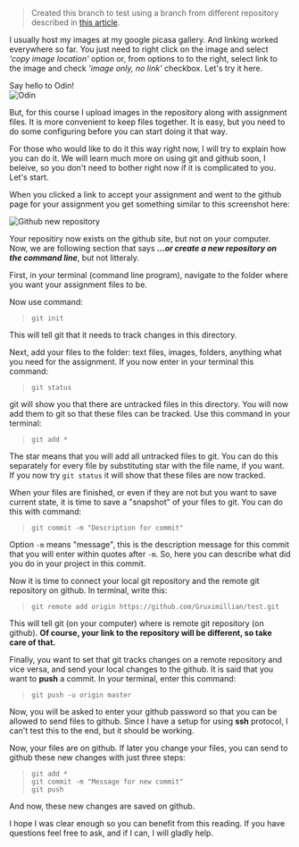 > Created this branch to test using a branch from different repository described in [this 
article](https://github.com/Gruximillian/git_practice/tree/master#using-different-remote-for-a-branch).

I usually host my images at my google picasa gallery. And linking worked everywhere so far. You just need to right click on the image and select *'copy image location'* option or, from options to to the right, select link to the image and check *'image only, no link'* checkbox. Let's try it here.

Say hello to Odin!<br>
![Odin](https://lh3.googleusercontent.com/-MOZyebVNZz0/Te6NSNah7CI/AAAAAAAAPeo/hiO98k71jAA/s288-Ic42/DVCI0162.jpg)

But, for this course I upload images in the repository along with assignment files. It is more convenient to keep files together. It is easy, but you need to do some configuring before you can start doing it that way.

For those who would like to do it this way right now, I will try to explain how you can do it. We will learn much more on using git and github soon, I beleive, so you don't need to bother right now if it is complicated to you. Let's start.

When you clicked a link to accept your assignment and went to the github page for your assignment you get something similar to this screenshot here:

![Github new repository](https://lh3.googleusercontent.com/-MFy4C0qbPC4/VoJsHV_MKTI/AAAAAAAARLw/gYU7Iq_xHhk/s800-Ic42/git_new_repository.png)

Your repositiry now exists on the github site, but not on your computer. Now, we are following section that says ***…or create a new repository on the command line***, but not litteraly.

First, in your terminal (command line program), navigate to the folder where you want your assignment files to be.

Now use command:
>`git init`

This will tell git that it needs to track changes in this directory.

Next, add your files to the folder: text files, images, folders, anything what you need for the assignment.
If you now enter in your terminal this command:
>`git status`

git will show you that there are untracked files in this directory. You will now add them to git so that these files can be tracked. Use this command in your terminal:
>`git add *`

The star means that you will add all untracked files to git. You can do this separately for every file by substituting star with the file name, if you want. If you now try `git status` it will show that these files are now tracked.

When your files are finished, or even if they are not but you want to save current state, it is time to save a "snapshot" of your files to git. You can do this with command:
>`git commit -m "Description for commit"`

Option `-m` means "message", this is the description message for this commit that you will enter within quotes after `-m`. So, here you can describe what did you do in your project in this commit.

Now it is time to connect your local git repository and the remote git repository on github. In terminal, write this:
>`git remote add origin https://github.com/Gruximillian/test.git`

This will tell git (on your computer) where is remote git repository (on github). **Of course, your link to the repository will be different, so take care of that.**

Finally, you want to set that git tracks changes on a remote repository and vice versa, and send your local changes to the github. It is said that you want to **push** a commit. In your terminal, enter this command:
>`git push -u origin master`

Now, you will be asked to enter your github password so that you can be allowed to send files to github.
Since I have a setup for using **ssh** protocol, I can't test this to the end, but it should be working.

Now, your files are on github.
If later you change your files, you can send to github these new changes with just three steps:

>`git add *`<br>
>`git commit -m "Message for new commit"`<br>
>`git push`

And now, these new changes are saved on github.

I hope I was clear enough so you can benefit from this reading. If you have questions feel free to ask, and if I can, I will gladly help.
